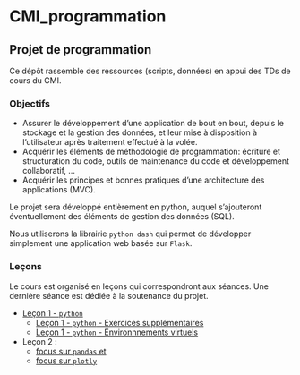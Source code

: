 # CMI_programmation
## Projet de programmation

Ce dépôt rassemble des ressources (scripts, données) en appui des TDs de cours du CMI.

### Objectifs

- Assurer le développement d’une application de bout en bout, depuis le stockage et la gestion des données, et leur mise à disposition à l’utilisateur après traitement effectué à la volée.
- Acquérir les éléments de méthodologie de programmation: écriture et structuration du code, outils de maintenance du code et développement collaboratif, …
- Acquérir les principes et bonnes pratiques d’une architecture des applications (MVC).

Le projet sera développé entièrement en python, auquel s’ajouteront éventuellement des éléments de gestion des données (SQL).

Nous utiliserons la librairie `python dash` qui permet de développer simplement une application web basée sur `Flask`. 

### Leçons

Le cours est organisé en leçons qui correspondront aux séances. Une dernière séance est dédiée à la soutenance du projet.

- [Leçon 1 - `python`](./Lecon_1_python/)
  - [Leçon 1 - `python` - Exercices supplémentaires](./Lecon_1_python/Lecon_1_1.md)
  - [Leçon 1 - `python` - Environnnements virtuels](./Lecon_1_python/Lecon_1_2.md)
- Leçon 2 :
  - [focus sur `pandas` et ](./Lecon_2_pandas/README_pandas.md)
  - [focus sur `plotly`](./Lecon_2_pandas/README_plotly.md)

